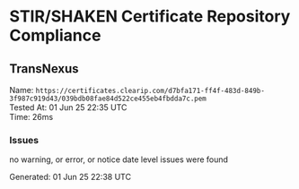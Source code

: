 # STIR/SHAKEN Certificate Repository Compliance

## TransNexus

Name: `https://certificates.clearip.com/d7bfa171-ff4f-483d-849b-3f987c919d43/039bdb08fae84d522ce455eb4fbdda7c.pem`\
Tested At: 01 Jun 25 22:35 UTC\
Time: 26ms

### Issues

no warning, or error, or notice date level issues were found

Generated: 01 Jun 25 22:38 UTC